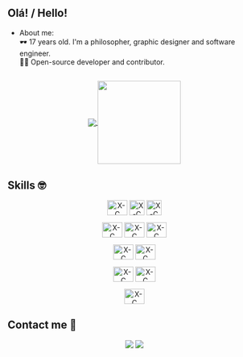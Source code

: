 ## Olá! / Hello!


 
- About me:
<br>🕶️ 17 years old. I'm a philosopher, graphic designer and software engineer.
<br>🧑‍💻 Open-source developer and contributor.

 ##

<p align="center">
  <a href="https://github.com/otaviopavoni/github-readme-stats">
    <img
      align="center"
      src="https://github-readme-stats.vercel.app/api/top-langs/?username=otaviopavoni&layout=compact&theme=github_dark"
    />
  </a>
  <a href="https://github.com/otaviopavoni/github-readme-stats">
    <img
      align="center"
      height="165"
      src="https://github-readme-stats.vercel.app/api?username=otaviopavoni&count_private=true&show_icons=true&custom_title=Github%20Status&hide=issues&theme=github_dark"
    />
  </a>
</p>
 
 ## Skills :nerd_face:

<p align="center">
   <img align="center" alt="X-C" height="30" width="40" src="https://cdn.jsdelivr.net/gh/devicons/devicon@latest/icons/windows11/windows11-original.svg">
   <img align="center" alt="X-C" height="30" width="30" src="https://lh3.googleusercontent.com/proxy/gJe2-MlG0_fjt6bX-VaqOCc9eg-TRgdW1rOVvVVvZn7HA7vHps83MFxOK36nuCbjSzk_XHigvOKQKovUVbbKE8-AQ9_YYriBeXzYJ0Yh0TXUa-w">
   <img align="center" alt="X-C" height="30" width="30" src="https://cdn.iconscout.com/icon/free/png-512/free-freebsd-logo-icon-svg-download-png-2944882.png?f=webp&w=256">
</p>

<p align="center">
   <img align="center" alt="X-C" height="30" width="40" src="https://cdn.jsdelivr.net/gh/devicons/devicon@latest/icons/html5/html5-original.svg">
   <img align="center" alt="X-C" height="30" width="40" src="https://cdn.jsdelivr.net/gh/devicons/devicon@latest/icons/css3/css3-original.svg">
   <img align="center" alt="X-C" height="30" width="40" src="https://cdn.jsdelivr.net/gh/devicons/devicon@latest/icons/javascript/javascript-original.svg">
</p>

<p align="center">
   <img align="center" alt="X-C" height="30" width="40" src="https://cdn.jsdelivr.net/gh/devicons/devicon@latest/icons/python/python-original.svg">
   <img align="center" alt="X-C" height="30" width="40" src="https://cdn.jsdelivr.net/gh/devicons/devicon@latest/icons/nodejs/nodejs-original.svg">
</p>
 
<p align="center">
   <img align="center" alt="X-C" height="30" width="40" src="https://cdn.jsdelivr.net/gh/devicons/devicon@latest/icons/c/c-original.svg">
   <img align="center" alt="X-C" height="30" width="40" src="https://cdn.jsdelivr.net/gh/devicons/devicon@latest/icons/cplusplus/cplusplus-original.svg">
 </p>

 <p align="center">
   <img align="center" alt="X-C" height="30" width="40" src="https://cdn.jsdelivr.net/gh/devicons/devicon@latest/icons/git/git-original.svg">
 </p>
  
  ##
  
## Contact me :iphone:
 
<p align="center">
  <a href = "otaviopavonimartins@gmail.com" img align="center" target="_blank"><img src="https://img.shields.io/badge/-Gmail-%23333?style=for-the-badge&logo=gmail&logoColor=white" target="_blank"></a>
  <a href = "https://wa.me/5514991783263" img align="center" target="_blank"><img src="https://img.shields.io/badge/-WhatsApp-%23333?style=for-the-badge&logo=whatsapp&logoColor=green" target="_blank"></a>


 
 </p>
 
